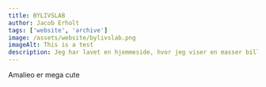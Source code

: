 ```yaml
---
title: BYLIVSLAB
author: Jacob Erholt
tags: ['website', 'archive']
image: /assets/website/bylivslab.png
imageAlt: This is a test
description: Jeg har lavet en hjemmeside, hvor jeg viser en masser billeder jeg har taget på gåture, der er brugt HTML, CSS og JS.
---
```


Amalieo er mega cute
